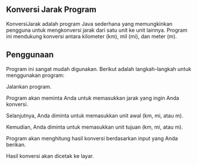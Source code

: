 ## Konversi Jarak Program
KonversiJarak adalah program Java sederhana yang memungkinkan pengguna untuk mengkonversi jarak dari satu unit ke unit lainnya. Program ini mendukung konversi antara kilometer (km), mil (mi), dan meter (m).

## Penggunaan
Program ini sangat mudah digunakan. Berikut adalah langkah-langkah untuk menggunakan program:

Jalankan program.

Program akan meminta Anda untuk memasukkan jarak yang ingin Anda konversi.

Selanjutnya, Anda diminta untuk memasukkan unit awal (km, mi, atau m).

Kemudian, Anda diminta untuk memasukkan unit tujuan (km, mi, atau m).

Program akan menghitung hasil konversi berdasarkan input yang Anda berikan.

Hasil konversi akan dicetak ke layar.